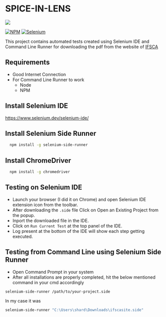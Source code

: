 # SPICE-IN-LENS
<img src="https://img.shields.io/badge/License-MIT-blue.svg">

[![NPM](https://img.shields.io/badge/NPM-%23CB3837.svg?style=for-the-badge&logo=npm&logoColor=white)]()
[![Selenium](https://img.shields.io/badge/-selenium-%43B02A?style=for-the-badge&logo=selenium&logoColor=white)]()

This project contains automated tests created using Selenium IDE and Command Line Runner for downloading the pdf from the website of [IFSCA](https://www.ifsca.gov.in/)

## Requirements

- Good Internet Connection
- For Command Line Runner to work
    - Node
    - NPM

## Install Selenium IDE

  https://www.selenium.dev/selenium-ide/

## Install Selenium Side Runner

```bash
  npm install -g selenium-side-runner
```

## Install ChromeDriver

```bash
  npm install -g chromedriver
```

## Testing on Selenium IDE

- Launch your browser (I did it on Chrome) and open Selenium IDE extension icon from the toolbar.
- After downloading the ```.side``` file Click on Open an Existing Project from the popup.
- Inport the downloaded file in the IDE.
- Click on ```Run Current Test``` at the top panel of the IDE.
- Log present at the bottom of the IDE will show each step getting executed.

## Testing from Command Line using Selenium Side Runner

- Open Command Prompt in your system
- After all installations are properly completed, hit the below mentioned command in your cmd accordingly

```bash
selenium-side-runner /path/to/your-project.side
```
In my case it was

```bash
selenium-side-runner "C:\Users\shard\Downloads\ifscasite.side"
```

